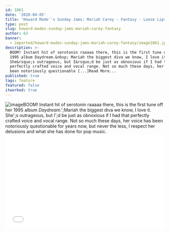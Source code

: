 ```yaml
---
id: 1061
date: '2020-04-05'
title: 'Howard Made''s Sunday Jams: Mariah Carey - Fantasy - Loose Lips'
type: post
slug: howard-mades-sunday-jams-mariah-carey-fantasy
author: 63
banner:
  - imported/howard-mades-sunday-jams-mariah-carey-fantasy/image1061.jpeg
description: >-
  BOOM! Instant hit of serotonin raaaaa there, this is the first tune off her
  1995 album Daydream.&nbsp; Mariah the biggest diva we know, I love it.
  She&rsquo;s outrageous, but I&rsquo;d be just as obnoxious if I had that
  perfectly crafted voice and vocal range. Not so much these days, her voice has
  been notoriously questionable [...]Read More...
published: true
tags: feature
featured: false
itworked: true
---
```

![image](../imported/howard-mades-sunday-jams-mariah-carey-fantasy/image1061.jpeg)BOOM! Instant hit of serotonin raaaaa there, this is the first tune off her 1995 album _Daydream_.';Mariah the biggest diva we know, I love it. She';s outrageous, but I';d be just as obnoxious if I had that perfectly crafted voice and vocal range. Not so much these days, her voice has been notoriously questionable for years now, but never the less, I respect her delusions and what she has done for pop music.<iframe width='100%' height='300' scrolling='no' frameborder='no' allow='autoplay' src='//www.youtube.com/embed/qq09UkPRdFY?wmode=opaque'></iframe>